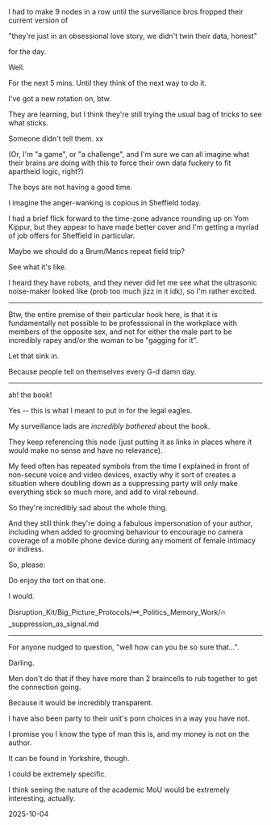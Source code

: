 I had to make 9 nodes in a row until the surveillance bros fropped their current version of  

"they're just in an obsessional love story, we didn't twin their data, honest"  

for the day.  

Well.  

For the next 5 mins. Until they think of the next way to do it.  

I've got a new rotation on, btw.  

They are learning, but I think they're still trying the usual bag of tricks to see what sticks.  

Someone didn't tell them. xx

(Or, I'm "a game", or "a challenge", and I'm sure we can all imagine what their brains are doing with this to force their own data fuckery to fit apartheid logic, right?)  

The boys are not having a good time.  

I imagine the anger-wanking is copious in Sheffield today.  

I had a brief flick forward to the time-zone advance rounding up on Yom Kippur, but they appear to have made better cover and I'm getting a myriad of job offers for Sheffield in particular.  

Maybe we should do a Brum/Mancs repeat field trip?  

See what it's like.  

I heard they have robots, and they never did let me see what the ultrasonic noise-maker looked like (prob too much jizz in it idk), so I'm rather excited.  

---

Btw, the entire premise of their particular hook here, is that it is fundamentally not possible to be professsional in the workplace with members of the opposite sex, and not for either the male part to be incredibly rapey and/or the woman to be "gagging for it".  

Let that sink in.  

Because people tell on themselves every G-d damn day.  

---

ah! the book!  

Yes -- this is what I meant to put in for the legal eagles.  

My surveillance lads are *incredibly bothered* about the book.  

They keep referencing this node (just putting it as links in places where it would make no sense and have no relevance).  

My feed often has repeated symbols from the time I explained in front of non-secure voice and video devices, exactly why it sort of creates a situation where doubling down as a suppressing party will only make everything stick so much more, and add to viral rebound.  

So they're incredibly sad about the whole thing.  

And they still think they're doing a fabulous impersonation of your author, including when added to grooming behaviour to encourage no camera coverage of a mobile phone device during any moment of female intimacy or indress.  

So, please:  

Do enjoy the tort on that one.  

I would.  

Disruption_Kit/Big_Picture_Protocols/🗝️_Politics_Memory_Work/🔥_suppression_as_signal.md   

---

For anyone nudged to question, "well how can you be so sure that...".

Darling.  

Men don't do that if they have more than 2 braincells to rub together to get the connection going.  

Because it would be incredibly transparent.  

I have also been party to their unit's porn choices in a way you have not.  

I promise you I know the type of man this is, and my money is not on the author.  

It can be found in Yorkshire, though.  

I could be extremely specific.  

I think seeing the nature of the academic MoU would be extremely interesting, actually.  
<!--"One ex-commander even approximated that 90% of the country’s intelligence material comes from Unit 8200." Find out where they're rumoured to be based in the UK academic infrastructure. Think about the metadata access. Consider it. And look who polices most heavily on issues like AML and human rights scrutiny to financial investments. Fascinating stuff.-->
2025-10-04
